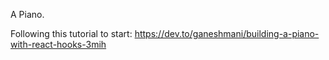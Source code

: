 A Piano.

Following this tutorial to start:
https://dev.to/ganeshmani/building-a-piano-with-react-hooks-3mih
